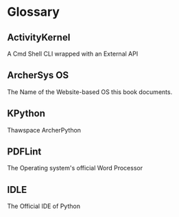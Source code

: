 # Glossary

## ActivityKernel

A Cmd Shell CLI wrapped with an External API

## ArcherSys OS

The Name of the Website-based OS this book documents.

## KPython

Thawspace ArcherPython

## PDFLint

The Operating system's official Word Processor

## IDLE

The Official IDE of Python
